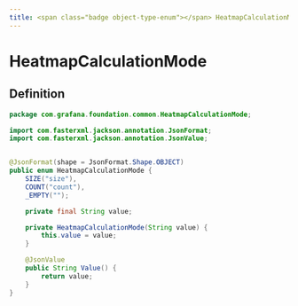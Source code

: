 ```yaml
---
title: <span class="badge object-type-enum"></span> HeatmapCalculationMode
---
```

# <span class="badge object-type-enum"></span> HeatmapCalculationMode

## Definition

```java
package com.grafana.foundation.common.HeatmapCalculationMode;

import com.fasterxml.jackson.annotation.JsonFormat;
import com.fasterxml.jackson.annotation.JsonValue;


@JsonFormat(shape = JsonFormat.Shape.OBJECT)
public enum HeatmapCalculationMode {
    SIZE("size"),
    COUNT("count"),
    _EMPTY("");

    private final String value;

    private HeatmapCalculationMode(String value) {
        this.value = value;
    }

    @JsonValue
    public String Value() {
        return value;
    }
}

```
